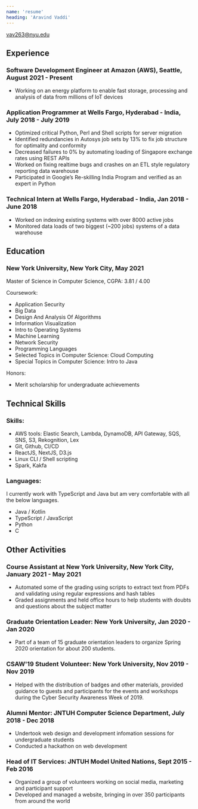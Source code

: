 ```yaml
---
name: 'resume'
heading: 'Aravind Vaddi'
---
```


vav263@nyu.edu

## **Experience**

### Software Development Engineer at Amazon (AWS), Seattle, August 2021 - Present

* Working on an energy platform to enable fast storage, processing and analysis of data from millions of IoT devices

### Application Programmer at  Wells Fargo, Hyderabad - India, July 2018 - July 2019

* Optimized critical Python, Perl and Shell scripts for server migration
* Identified redundancies in Autosys job sets by 13% to fix job structure for optimality and conformity
* Decreased failures to 0% by automating loading of Singapore exchange rates using REST APIs
* Worked on fixing realtime bugs and crashes on an ETL style regulatory reporting data warehouse
* Participated in Google’s Re-skilling India Program and verified as an expert in Python

### Technical Intern at Wells Fargo, Hyderabad - India, Jan 2018 - June 2018

* Worked on indexing existing systems with over 8000 active jobs
* Monitored data loads of two biggest (~200 jobs) systems of a data warehouse

## **Education**

### New York University, New York City, May 2021

Master of Science in Computer Science, CGPA: 3.81 / 4.00

Coursework:
* Application Security
* Big Data
* Design And Analysis Of Algorithms
* Information Visualization
* Intro to Operating Systems
* Machine Learning
* Network Security
* Programming Languages
* Selected Topics in Computer Science: Cloud Computing
* Special Topics in Computer Science: Intro to Java

Honors:

* Merit scholarship for undergraduate achievements

## **Technical Skills**

### Skills:

* AWS tools: Elastic Search, Lambda, DynamoDB, API Gateway, SQS, SNS, S3, Rekognition, Lex
* Git, Github, CI/CD
* ReactJS, NextJS, D3.js
* Linux CLI / Shell scripting
* Spark, Kakfa

### Languages:

I currently work with TypeScript and Java but am very comfortable with all the below languages.

* Java / Kotlin
* TypeScript / JavaScript
* Python
* C

## **Other Activities**

### Course Assistant at New York University, New York City, January 2021 - May 2021

* Automated some of the grading using scripts to extract text from PDFs and validating using regular expressions and hash tables
* Graded assignments and held office hours to help students with doubts and questions about the subject matter

### Graduate Orientation Leader: New York University, Jan 2020 - Jan 2020

* Part of a team of 15 graduate orientation leaders to organize Spring 2020 orientation for about 200 students.

### CSAW'19 Student Volunteer: New York University, Nov 2019 - Nov 2019

* Helped with the distribution of badges and other materials, provided guidance to guests and participants for the events and workshops during the Cyber Security Awareness Week of 2019.

### Alumni Mentor: JNTUH Computer Science Department, July 2018 - Dec 2018

* Undertook web design and development infomation sessions for undergraduate students
* Conducted a hackathon on web development

### Head of IT Services: JNTUH Model United Nations, Sept 2015 - Feb 2016

* Organized a group of volunteers working on social media, marketing and participant support
* Developed and managed a website, bringing in over 350 participants from around the world
